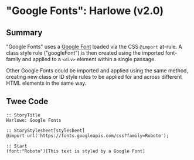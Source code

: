 # "Google Fonts": Harlowe (v2.0)

## Summary

"Google Fonts" uses a [Google Font](https://fonts.google.com/) loaded via the CSS ```@import``` at-rule. A class style rule ("googleFont") is then created using the imported font-family and applied to a ```<div>``` element within a single passage.

Other Google Fonts could be imported and applied using the same method, creating new class or ID style rules to be applied for and across different HTML elements in the same way.

## Twee Code

```
:: StoryTitle
Harlowe: Google Fonts

:: StoryStylesheet[stylesheet]
@import url('https://fonts.googleapis.com/css?family=Roboto');

:: Start
(font:"Roboto")[This text is styled by a Google Font]

```
